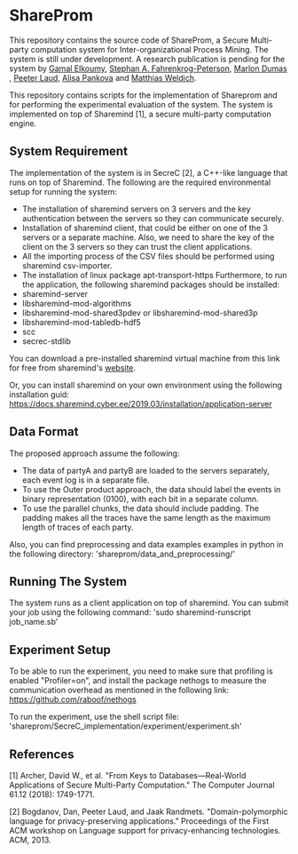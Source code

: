 # ShareProm
This repository contains the source code of ShareProm, a Secure Multi-party computation system for Inter-organizational Process Mining. The system is still under development. A research publication is pending for the system by [Gamal Elkoumy](https://scholar.google.com/citations?user=Y1ze0vQAAAAJ&hl=en&oi=ao), [Stephan A. Fahrenkrog-Peterson](https://scholar.google.com/citations?user=Le-1B90AAAAJ&hl=en&oi=sra), [Marlon Dumas](https://scholar.google.com/citations?user=9lIttRkAAAAJ&hl=en&oi=ao) , [Peeter Laud](https://scholar.google.com/citations?user=3hc5DR8AAAAJ&hl=en&oi=ao), [Alisa Pankova](https://scholar.google.com/citations?user=KG2eH5sAAAAJ&hl=en&oi=ao) and [Matthias Weldich](https://scholar.google.com/citations?user=P_9a7I0AAAAJ&hl=en).

This repository contains scripts for the implementation of Shareprom and for performing the experimental evaluation of the system. The system is implemented on top of Sharemind [1], a secure multi-party computation engine. 

## System Requirement
The implementation of the system is in SecreC [2], a C++-like language that runs on top of Sharemind. The following are the required environmental setup for running the system:
* The installation of sharemind servers on 3 servers and the key authentication between the servers so they can communicate securely.
* Installation of sharemind client, that could be either on one of the 3 servers or a separate machine. Also, we need to share the key of the client on the 3 servers so they can trust the client applications.
* All the importing process of the CSV files should be performed using sharemind csv-importer.
* The installation of linux package apt-transport-https
Furthermore, to run the application, the following sharemind packages should be installed:
* sharemind-server 
* libsharemind-mod-algorithms 
* libsharemind-mod-shared3pdev or libsharemind-mod-shared3p
* libsharemind-mod-tabledb-hdf5 
* scc 
* secrec-stdlib

You can download a pre-installed sharemind virtual machine from this link for free from sharemind's [website](https://sharemind.cyber.ee/).

Or, you can install sharemind on your own environment using the following installation guid:
https://docs.sharemind.cyber.ee/2019.03/installation/application-server



## Data Format
The proposed approach assume the following:
* The data of partyA and partyB are loaded to the servers separately, each event log is in a separate file.
* To use the Outer product approach, the data should label the events in binary representation (0100), with each bit in a separate column.
* To use the parallel chunks, the data should include padding. The padding makes all the traces have the same length as the maximum length of traces of each party. 

Also, you can find preprocessing and data examples examples in python in the following directory:
'shareprom/data_and_preprocessing/'

## Running The System
The system runs as a client application on top of sharemind. You can submit your job using the following command:
'sudo sharemind-runscript job_name.sb'

## Experiment Setup
To be able to run the experiment, you need to make sure that profiling is enabled "Profiler=on", and install the package nethogs to measure the communication overhead as mentioned in the following link:
https://github.com/raboof/nethogs

To run the experiment, use the shell script file:
'shareprom/SecreC_implementation/experiment/experiment.sh'


## References
[1] Archer, David W., et al. "From Keys to Databases—Real-World Applications of Secure Multi-Party Computation." The Computer Journal 61.12 (2018): 1749-1771.

[2] Bogdanov, Dan, Peeter Laud, and Jaak Randmets. "Domain-polymorphic language for privacy-preserving applications." Proceedings of the First ACM workshop on Language support for privacy-enhancing technologies. ACM, 2013.
